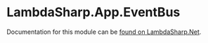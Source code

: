 # LambdaSharp.App.EventBus

Documentation for this module can be [found on LambdaSharp.Net](https://lambdasharp.net/modules/LambdaSharp-App-EventBus.html).
